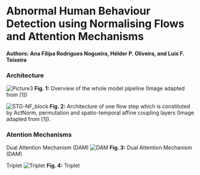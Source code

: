 # Abnormal Human Behaviour Detection using Normalising Flows and Attention Mechanisms
#### Authors: Ana Filipa Rodrigues Nogueira, Hélder P. Oliveira, and Luís F. Teixeira

### Architecture
![Picture3](https://github.com/user-attachments/assets/3a5e5ad0-b8b5-44f6-81b8-e4396b117800)
**Fig. 1:** Overview of the whole model pipeline (Image adapted from [1])

![STG-NF_block](https://github.com/user-attachments/assets/8769ec95-240b-40f5-bb40-0724038fce77)
**Fig. 2:** Architecture of one flow step which is constituted by ActNorm, permutation and spatio-temporal affine coupling layers (Image adapted from [1]).


### Atention Mechanisms
Dual Attention Mechanism (DAM)
![DAM](https://github.com/user-attachments/assets/9b0cbc05-c967-4c19-be6d-38d00b0292a6)
**Fig. 3:** Dual Attention Mechanism (DAM)

Triplet
![Triplet](https://github.com/user-attachments/assets/14bc8abf-6ccc-4d2c-b0f7-121ea660e066)
**Fig. 4:** Triplet

